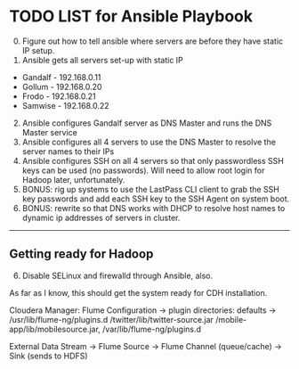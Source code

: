# TODO LIST for Ansible Playbook

0. Figure out how to tell ansible where servers are before they have static IP setup.
1. Ansible gets all servers set-up with static IP
  - Gandalf - 192.168.0.11
  - Gollum - 192.168.0.20
  - Frodo - 192.168.0.21
  - Samwise - 192.168.0.22
2. Ansible configures Gandalf server as DNS Master and runs the DNS Master service
3. Ansible configures all 4 servers to use the DNS Master to resolve the server names to their IPs
4. Ansible configures SSH on all 4 servers so that only passwordless SSH keys can be used (no passwords).  Will need to allow root login for Hadoop later, unfortunately.
5. BONUS: rig up systems to use the LastPass CLI client to grab the SSH key passwords and add each SSH key to the SSH Agent on system boot.
6. BONUS: rewrite so that DNS works with DHCP to resolve host names to dynamic ip addresses of servers in cluster.

---
## Getting ready for Hadoop

6. Disable SELinux and firewalld through Ansible, also.

As far as I know, this should get the system ready for CDH installation.

Cloudera Manager: Flume Configuration -> plugin directories: defaults -> /usr/lib/flume-ng/plugins.d /twitter/lib/twitter-source.jar /mobile-app/lib/mobilesource.jar, /var/lib/flume-ng/plugins.d

External Data Stream -> Flume Source -> Flume Channel (queue/cache) -> Sink (sends to HDFS)
